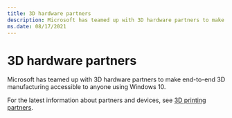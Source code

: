 ```yaml
---
title: 3D hardware partners
description: Microsoft has teamed up with 3D hardware partners to make end-to-end 3D manufacturing accessible to anyone using Windows 10.
ms.date: 08/17/2021
---
```


# 3D hardware partners

Microsoft has teamed up with 3D hardware partners to make end-to-end 3D manufacturing accessible to anyone using Windows 10.

For the latest information about partners and devices, see [3D printing partners](https://www.microsoft.com/3d-print/printing-partners).
